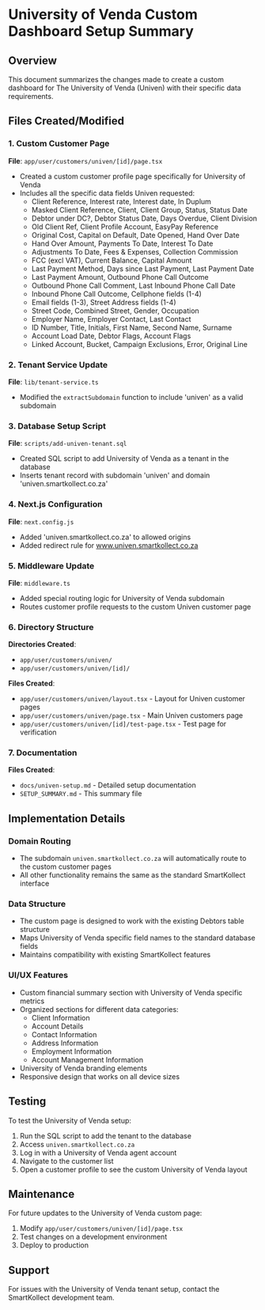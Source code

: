 # University of Venda Custom Dashboard Setup Summary

## Overview
This document summarizes the changes made to create a custom dashboard for The University of Venda (Univen) with their specific data requirements.

## Files Created/Modified

### 1. Custom Customer Page
**File**: `app/user/customers/univen/[id]/page.tsx`
- Created a custom customer profile page specifically for University of Venda
- Includes all the specific data fields Univen requested:
  - Client Reference, Interest rate, Interest date, In Duplum
  - Masked Client Reference, Client, Client Group, Status, Status Date
  - Debtor under DC?, Debtor Status Date, Days Overdue, Client Division
  - Old Client Ref, Client Profile Account, EasyPay Reference
  - Original Cost, Capital on Default, Date Opened, Hand Over Date
  - Hand Over Amount, Payments To Date, Interest To Date
  - Adjustments To Date, Fees & Expenses, Collection Commission
  - FCC (excl VAT), Current Balance, Capital Amount
  - Last Payment Method, Days since Last Payment, Last Payment Date
  - Last Payment Amount, Outbound Phone Call Outcome
  - Outbound Phone Call Comment, Last Inbound Phone Call Date
  - Inbound Phone Call Outcome, Cellphone fields (1-4)
  - Email fields (1-3), Street Address fields (1-4)
  - Street Code, Combined Street, Gender, Occupation
  - Employer Name, Employer Contact, Last Contact
  - ID Number, Title, Initials, First Name, Second Name, Surname
  - Account Load Date, Debtor Flags, Account Flags
  - Linked Account, Bucket, Campaign Exclusions, Error, Original Line

### 2. Tenant Service Update
**File**: `lib/tenant-service.ts`
- Modified the `extractSubdomain` function to include 'univen' as a valid subdomain

### 3. Database Setup Script
**File**: `scripts/add-univen-tenant.sql`
- Created SQL script to add University of Venda as a tenant in the database
- Inserts tenant record with subdomain 'univen' and domain 'univen.smartkollect.co.za'

### 4. Next.js Configuration
**File**: `next.config.js`
- Added 'univen.smartkollect.co.za' to allowed origins
- Added redirect rule for www.univen.smartkollect.co.za

### 5. Middleware Update
**File**: `middleware.ts`
- Added special routing logic for University of Venda subdomain
- Routes customer profile requests to the custom Univen customer page

### 6. Directory Structure
**Directories Created**:
- `app/user/customers/univen/`
- `app/user/customers/univen/[id]/`

**Files Created**:
- `app/user/customers/univen/layout.tsx` - Layout for Univen customer pages
- `app/user/customers/univen/page.tsx` - Main Univen customers page
- `app/user/customers/univen/[id]/test-page.tsx` - Test page for verification

### 7. Documentation
**Files Created**:
- `docs/univen-setup.md` - Detailed setup documentation
- `SETUP_SUMMARY.md` - This summary file

## Implementation Details

### Domain Routing
- The subdomain `univen.smartkollect.co.za` will automatically route to the custom customer pages
- All other functionality remains the same as the standard SmartKollect interface

### Data Structure
- The custom page is designed to work with the existing Debtors table structure
- Maps University of Venda specific field names to the standard database fields
- Maintains compatibility with existing SmartKollect features

### UI/UX Features
- Custom financial summary section with University of Venda specific metrics
- Organized sections for different data categories:
  - Client Information
  - Account Details
  - Contact Information
  - Address Information
  - Employment Information
  - Account Management Information
- University of Venda branding elements
- Responsive design that works on all device sizes

## Testing

To test the University of Venda setup:
1. Run the SQL script to add the tenant to the database
2. Access `univen.smartkollect.co.za` 
3. Log in with a University of Venda agent account
4. Navigate to the customer list
5. Open a customer profile to see the custom University of Venda layout

## Maintenance

For future updates to the University of Venda custom page:
1. Modify `app/user/customers/univen/[id]/page.tsx`
2. Test changes on a development environment
3. Deploy to production

## Support

For issues with the University of Venda tenant setup, contact the SmartKollect development team.